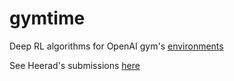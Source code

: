 # gymtime
Deep RL algorithms for OpenAI gym's [environments](https://gym.openai.com/envs)


See Heerad's submissions [here](https://gym.openai.com/users/heerad)